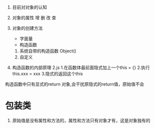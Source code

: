 1. 目前对对象的认知

2. 对象的属性  增 删 改 查

3. 对象的创建方法
    - 字面量
    - 构造函数
     1) 系统自带的构造函数 Object() 
     2) 自定义

4. 构造函数的内部原理 2.js
    1.在函数体最前面隐式加上一个this = {}
    2.执行 this.xxx = xxx
    3.隐式的返回这个this

构造函数中只有显式的return 对象,会干扰原隐式的return值，原始值不会


# 包装类
1. 原始值是没有属性和方法的，属性和方法只有对象才有，这是对象独有的
